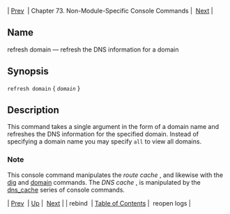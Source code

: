 | [Prev](console_commands.rebind)  | Chapter 73. Non-Module-Specific Console Commands |  [Next](console_commands.reopen_logs) |

<a name="console_commands.refresh_domain"></a>
## Name

refresh domain — refresh the DNS information for a domain

## Synopsis

`refresh domain` { *`domain`* }

<a name="idp13604272"></a>
## Description

This command takes a single argument in the form of a domain name and refreshes the DNS information for the specified domain. Instead of specifying a domain name you may specify `all` to view all domains.

### Note

This console command manipulates the *route cache* , and likewise with the [dig](console_commands.dig "dig") and [domain](console_commands.domain "domain") commands. The *DNS cache* , is manipulated by the [dns_cache](console_commands.dns_cache "dns_cache") series of console commands.

| [Prev](console_commands.rebind)  | [Up](console.cmds.ref) |  [Next](console_commands.reopen_logs) |
| rebind  | [Table of Contents](index) |  reopen logs |

